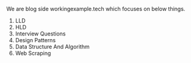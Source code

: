 We are blog side workingexample.tech which focuses on below things.
1) LLD 
2) HLD
3) Interview Questions
4) Design Patterns
5) Data Structure And Algorithm
6) Web Scraping